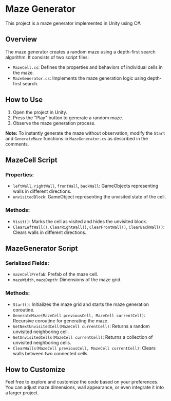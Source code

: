 # Maze Generator

This project is a maze generator implemented in Unity using C#.

## Overview

The maze generator creates a random maze using a depth-first search algorithm. It consists of two script files:

- `MazeCell.cs`: Defines the properties and behaviors of individual cells in the maze.
- `MazeGenerator.cs`: Implements the maze generation logic using depth-first search.

## How to Use

1. Open the project in Unity.
2. Press the "Play" button to generate a random maze.
3. Observe the maze generation process.

**Note:** To instantly generate the maze without observation, modify the `Start` and `GenerateMaze` functions in `MazeGenerator.cs` as described in the comments.

## MazeCell Script

### Properties:

- `leftWall`, `rightWall`, `frontWall`, `backWall`: GameObjects representing walls in different directions.
- `unvisitedBlock`: GameObject representing the unvisited state of the cell.

### Methods:

- `Visit()`: Marks the cell as visited and hides the unvisited block.
- `ClearLeftWall()`, `ClearRightWall()`, `ClearFrontWall()`, `ClearBackWall()`: Clears walls in different directions.

## MazeGenerator Script

### Serialized Fields:

- `mazeCellPrefab`: Prefab of the maze cell.
- `mazeWidth`, `mazeDepth`: Dimensions of the maze grid.

### Methods:

- `Start()`: Initializes the maze grid and starts the maze generation coroutine.
- `GenerateMaze(MazeCell previousCell, MazeCell currentCell)`: Recursive coroutine for generating the maze.
- `GetNextUnvisitedCell(MazeCell currentCell)`: Returns a random unvisited neighboring cell.
- `GetUnvisitedCells(MazeCell currentCell)`: Returns a collection of unvisited neighboring cells.
- `ClearWalls(MazeCell previousCell, MazeCell currentCell)`: Clears walls between two connected cells.

## How to Customize

Feel free to explore and customize the code based on your preferences. You can adjust maze dimensions, wall appearance, or even integrate it into a larger project.
